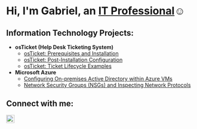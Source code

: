 <h1>Hi, I'm Gabriel, an <a href="https://linkedin.com/in/gabriel-kwesie">IT Professional</a>☺</h1>

<h2> Information Technology Projects:</h2>

- <b>osTicket (Help Desk Ticketing System)</b>
  - [osTicket: Prerequisites and Installation](https://github.com/gabriel-kwesie/osticket-prereqs)
  - [osTicket: Post-Installation Configuration](https://github.com/gabriel-kwesie/post-install-config)
  - [osTicket: Ticket Lifecycle Examples](https://github.com/gabriel-kwesie/ticket-lifecycle)
- <b>Microsoft Azure</b>
  - [Configuring On-premises Active Directory within Azure VMs](https://github.com/gabriel-kwesie/configure-ad)
  - [Network Security Groups (NSGs) and Inspecting Network Protocols](https://github.com/gabriel-kwesie/azure-network-protocols)

<h2>Connect with me:</h2>


[<img align="left" alt="Josh | LinkedIn" width="22px" src="https://cdn.jsdelivr.net/npm/simple-icons@v3/icons/linkedin.svg" />][linkedin]

[linkedin]: https://linkedin.com/in/Josh
